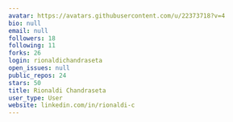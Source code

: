 ```yaml
---
avatar: https://avatars.githubusercontent.com/u/22373718?v=4
bio: null
email: null
followers: 18
following: 11
forks: 26
login: rionaldichandraseta
open_issues: null
public_repos: 24
stars: 50
title: Rionaldi Chandraseta
user_type: User
website: linkedin.com/in/rionaldi-c
---
```

